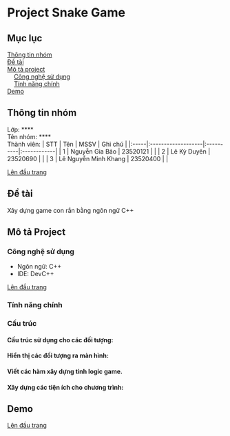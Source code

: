 # Project Snake Game
<a name="top"><a>
## Mục lục

[Thông tin nhóm](#info)\
[Đề tài](#topic)\
[Mô tả project](#project)\
&nbsp;&nbsp;&nbsp; [Công nghệ sử dụng](#use)\
&nbsp;&nbsp;&nbsp; [Tính năng chính](#main-feature)\
[Demo](#demo)

## Thông tin nhóm <a name="info"></a>

Lớp: **** \
Tên nhóm: **** \
Thành viên:
| STT  | Tên                | MSSV      | Ghi chú     |
|:-----|:-------------------|:----------|:------------|
|  1   |   Nguyễn Gia Bảo   | 23520121  |  |
|  2   |    Lê Kỳ Duyên     | 23520690  |             |
|  3   |  Lê Nguyễn Minh Khang | 23520400  |             |

[Lên đầu trang](#top)
## Đề tài <a name="topic"></a>

Xây dựng game con rắn bằng ngôn ngữ C++

## Mô tả Project <a name="project"></a>

### Công nghệ sử dụng <a name="use"></a>

- Ngôn ngữ: C++
- IDE: DevC++

[Lên đầu trang](#top)
### Tính năng chính <a name="main-feature"></a>


### Cấu trúc

#### Cấu trúc sử dụng cho các đối tượng:

#### Hiển thị các đối tượng ra màn hình:

#### Viết các hàm xây dựng tinh logic game.

#### Xây dựng các tiện ích cho chương trình:

  
## Demo <a name="demo"></a>
  



[Lên đầu trang](#top)
